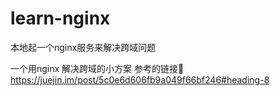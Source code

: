 # learn-nginx
本地起一个nginx服务来解决跨域问题

一个用nginx 解决跨域的小方案
参考的链接🔗
https://juejin.im/post/5c0e6d606fb9a049f66bf246#heading-8
